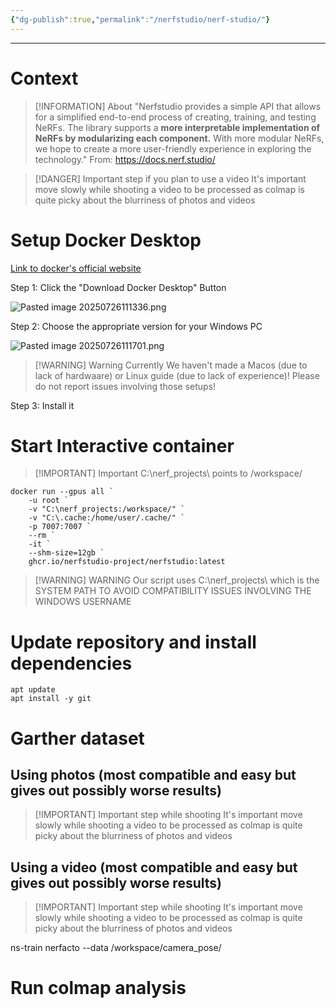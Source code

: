 ```yaml
---
{"dg-publish":true,"permalink":"/nerfstudio/nerf-studio/"}
---
```


---
# Context

> [!INFORMATION] About
> "Nerfstudio provides a simple API that allows for a simplified end-to-end process of creating, training, and testing NeRFs. The library supports a **more interpretable implementation of NeRFs by modularizing each component.** With more modular NeRFs, we hope to create a more user-friendly experience in exploring the technology."
> From: https://docs.nerf.studio/

> [!DANGER] Important step if you plan to use a video
> It's important move slowly while shooting a video to be processed as colmap is quite picky about the blurriness of photos and videos

# Setup Docker Desktop 

[Link to docker's official website](https://www.docker.com/products/docker-desktop/)

Step 1: Click the "Download Docker Desktop" Button

![Pasted image 20250726111336.png](/img/user/Pasted%20image%2020250726111336.png)

Step 2: Choose the appropriate version for your Windows PC

![Pasted image 20250726111701.png](/img/user/Pasted%20image%2020250726111701.png)


> [!WARNING] Warning
> Currently We haven't made a Macos (due to lack of hardwaare) or Linux guide (due to lack of experience)! Please do not report issues involving those setups!

Step 3: Install it


# Start Interactive container

> [!IMPORTANT] Important
> C:\nerf_projects\ points to /workspace/

```
docker run --gpus all `
    -u root `
    -v "C:\nerf_projects:/workspace/" `
    -v "C:\.cache:/home/user/.cache/" `
    -p 7007:7007 `
    --rm `
    -it `
    --shm-size=12gb `
    ghcr.io/nerfstudio-project/nerfstudio:latest
```


> [!WARNING] WARNING
> Our script uses C:\nerf_projects\ which is the SYSTEM PATH TO AVOID COMPATIBILITY ISSUES INVOLVING THE WINDOWS USERNAME

# Update repository and install dependencies

```
apt update
apt install -y git
```

# Garther dataset
## Using photos (most compatible and easy but gives out possibly worse results)

> [!IMPORTANT] Important step while shooting
> It's important move slowly while shooting a video to be processed as colmap is quite picky about the blurriness of photos and videos


## Using a video (most compatible and easy but gives out possibly worse results)

> [!IMPORTANT] Important step while shooting
> It's important move slowly while shooting a video to be processed as colmap is quite picky about the blurriness of photos and videos

ns-train nerfacto --data /workspace/camera_pose/
# Run colmap analysis
```

```
